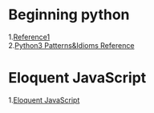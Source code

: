 # Beginning python

1.[Reference1](http://www.allitebooks.com/programming/)<br>
2.[Python3 Patterns&Idioms Reference](http://python-3-patterns-idioms-test.readthedocs.io/en/latest/Comprehensions.html)


# Eloquent JavaScript
1.[Eloquent JavaScript](http://eloquentjavascript.net/)
